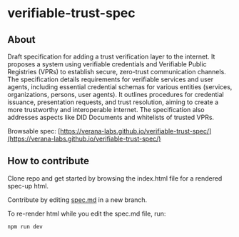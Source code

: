 # verifiable-trust-spec

## About

Draft specification for adding a trust verification layer to the internet. It proposes a system using verifiable credentials and Verifiable Public Registries (VPRs) to establish secure, zero-trust communication channels. The specification details requirements for verifiable services and user agents, including essential credential schemas for various entities (services, organizations, persons, user agents). It outlines procedures for credential issuance, presentation requests, and trust resolution, aiming to create a more trustworthy and interoperable internet. The specification also addresses aspects like DID Documents and whitelists of trusted VPRs.

Browsable spec: [https://verana-labs.github.io/verifiable-trust-spec/](https://verana-labs.github.io/verifiable-trust-spec/)

## How to contribute

Clone repo and get started by browsing the index.html file for a rendered spec-up html.

Contribute by editing [spec.md](spec.md) in a new branch.

To re-render html while you edit the spec.md file, run:

```
npm run dev
```